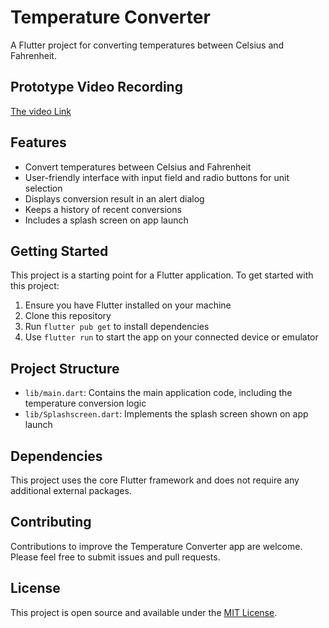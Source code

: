 # Temperature Converter

A Flutter project for converting temperatures between Celsius and Fahrenheit.

## Prototype Video Recording

[The video Link](https://drive.google.com/file/d/1085weuz9CQEhOkhVFdpafCXOWLnPcgRl/view?usp=sharing "Drive Lnk to Prototype video")


## Features

- Convert temperatures between Celsius and Fahrenheit
- User-friendly interface with input field and radio buttons for unit selection
- Displays conversion result in an alert dialog
- Keeps a history of recent conversions
- Includes a splash screen on app launch

## Getting Started

This project is a starting point for a Flutter application. To get started with this project:

1. Ensure you have Flutter installed on your machine
2. Clone this repository
3. Run `flutter pub get` to install dependencies
4. Use `flutter run` to start the app on your connected device or emulator

## Project Structure

- `lib/main.dart`: Contains the main application code, including the temperature conversion logic
- `lib/Splashscreen.dart`: Implements the splash screen shown on app launch

## Dependencies

This project uses the core Flutter framework and does not require any additional external packages.

## Contributing

Contributions to improve the Temperature Converter app are welcome. Please feel free to submit issues and pull requests.

## License

This project is open source and available under the [MIT License](LICENSE).
